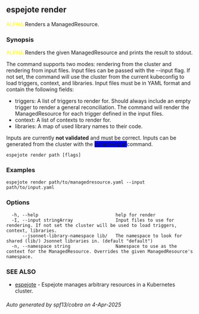## espejote render

<span style="color:yellow">ALPHA</span> Renders a ManagedResource.

### Synopsis

<span style="color:yellow">ALPHA</span> Renders the given ManagedResource and prints the result to stdout. 

The command supports two modes: rendering from the cluster and rendering from input files. 
Input files can be passed with the --input flag. If not set, the command will use the cluster from the current kubeconfig to load triggers, context, and libraries. 
Input files must be in YAML format and contain the following fields: 
  - triggers: A list of triggers to render for. Should always include an empty trigger to render a general reconciliation. The command will render the ManagedResource for each trigger defined in the input files. 
  - context: A list of contexts to render for. 
  - libraries: A map of used library names to their code. 

 Inputs are currently <span style="font-weight:bold">not validated</span> and must be correct. Inputs can be generated from the cluster with the <span style="background-color:blue"> collect-input </span> command.

```
espejote render path [flags]
```

### Examples

```
espejote render path/to/managedresource.yaml --input path/to/input.yaml
```

### Options

```
  -h, --help                             help for render
  -I, --input stringArray                Input files to use for rendering. If not set the cluster will be used to load triggers, context, libraries.
      --jsonnet-library-namespace lib/   The namespace to look for shared (lib/) Jsonnet libraries in. (default "default")
  -n, --namespace string                 Namespace to use as the context for the ManagedResource. Overrides the given ManagedResource's namespace.
```

### SEE ALSO

* [espejote](espejote.md)	 - Espejote manages arbitrary resources in a Kubernetes cluster.

###### Auto generated by spf13/cobra on 4-Apr-2025
